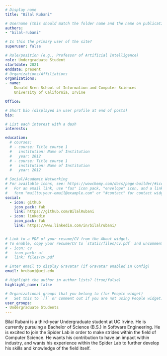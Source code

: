 ```yaml
---
# Display name
title: "Bilal Rubani"

# Username (this should match the folder name and the name on publications)
authors:
- "bilal-rubani"

# Is this the primary user of the site?
superuser: false

# Role/position (e.g., Professor of Artificial Intelligence)
role: Undergraduate Student
startdate: 2021
enddate: present
# Organizations/Affiliations
organizations:
- name: 
    Donald Bren School of Information and Computer Sciences
    University of California, Irvine

Office:

# Short bio (displayed in user profile at end of posts)
bio: 

# List each interest with a dash
interests:

education:
  # courses:
  # - course: Title course 1
  #   institution: Name of Institution
  #   year: 2012
  # - course: Title course 1
  #   institution: Name of Institution
  #   year: 2012

# Social/Academic Networking
# For available icons, see: https://wowchemy.com/docs/page-builder/#icons
#   For an email link, use "fas" icon pack, "envelope" icon, and a link in the
#   form "mailto:your-email@example.com" or "#contact" for contact widget.
social:
  - icon: github
    icon_pack: fab
    link: https://github.com/BilalRubani 
  - icon: linkedin
    icon_pack: fab
    link: https://www.linkedin.com/in/bilalrubani/ 


# Link to a PDF of your resume/CV from the About widget.
# To enable, copy your resume/CV to `static/files/cv.pdf` and uncomment the lines below.
# - icon: cv
#   icon_pack: ai
#   link: files/cv.pdf

# Enter email to display Gravatar (if Gravatar enabled in Config)
email: brubani@uci.edu

# Highlight the author in author lists? (true/false)
highlight_name: false

# Organizational groups that you belong to (for People widget)
#   Set this to `[]` or comment out if you are not using People widget.
user_groups:
- Undergraduate Students
---
```

Bilal Rubani is a third-year Undergraduate student at UC Irvine. He is currently pursuing a Bachelor of Science (B.S.) in Software Engineering. He is excited to join the Spider Lab in order to make strides within the field of Computer Science. He wants his contribution to have an impact within industry, and wants his experience within the Spider Lab to further develop his skills and knowledge of the field itself.